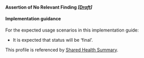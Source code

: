 #### Assertion of No Relevant Finding *[[Draft](http://hl7.org/fhir/stu3/valueset-publication-status.html)]*

#### Implementation guidance

For the expected usage scenarios in this implementation guide:

* It is expected that status will be ‘final’.
 
This profile is referenced by [Shared Health Summary](StructureDefinition-composition-shs-1.html).
